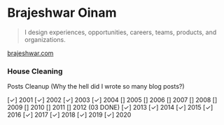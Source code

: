 # Brajeshwar Oinam

> I design experiences, opportunities, careers, teams, products, and organizations.

[brajeshwar.com](https://brajeshwar.com)

### House Cleaning

Posts Cleanup (Why the hell did I wrote so many blog posts?)

[✓] 2001
[✓] 2002
[✓] 2003
[✓] 2004
[] 2005
[] 2006
[] 2007
[] 2008
[] 2009
[] 2010
[] 2011
[] 2012 (03 DONE)
[✓] 2013
[✓] 2014
[✓] 2015
[✓] 2016
[✓] 2017
[✓] 2018
[✓] 2019
[✓] 2020